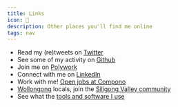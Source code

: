 ```yaml
---
title: Links
icon: 🔗
description: Other places you'll find me online
tags: nav
---
```

* Read my (re)tweets on [Twitter](https://twitter.com/pbrdmn)
* See some of my activity on [Github](https://github.com/dustykeyboard)
* Join me on [Polywork](https://polywork.com/pbrdmn)
* Connect with me on [LinkedIn](https://linkedin.com/in/philipboardman/)
* Work with me! [Open jobs at Compono](https://www.compono.com/careers)
* [Wollongong](https://www.visitwollongong.com.au/) locals, join the [Siligong Valley community](https://www.siligongvalley.com/)
* See what the [tools and software I use](/uses)